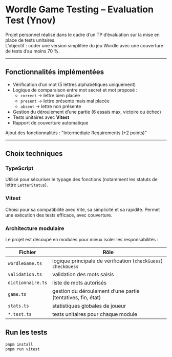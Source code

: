 # Wordle Game Testing – Evaluation Test (Ynov)

Projet personnel réalisé dans le cadre d’un TP d’évaluation sur la mise en place de tests unitaires.  
L’objectif : coder une version simplifiée du jeu Wordle avec une couverture de tests d’au moins 70 %.

---

## Fonctionnalités implémentées

- Vérification d’un mot (5 lettres alphabétiques uniquement)
- Logique de comparaison entre mot secret et mot proposé :
  - `correct` → lettre bien placée
  - `present` → lettre présente mais mal placée
  - `absent` → lettre non présente
- Gestion du déroulement d’une partie (6 essais max, victoire ou échec)
- Tests unitaires avec **Vitest**
- Rapport de couverture automatique

Ajout des fonctionnalités : "Intermediate Requirements (+2 points)"

---

## Choix techniques

### TypeScript
Utilisé pour sécuriser le typage des fonctions (notamment les statuts de lettre `LetterStatus`).

### Vitest
Choisi pour sa compatibilité avec Vite, sa simplicité et sa rapidité. Permet une exécution des tests efficace, avec couverture.

### Architecture modulaire
Le projet est découpé en modules pour mieux isoler les responsabilités :

| Fichier              | Rôle                                                         |
|----------------------|--------------------------------------------------------------|
| `wordleGame.ts`      | logique principale de vérification (`checkGuess`) `checkGuess`                              |
| `validation.ts`      | validation des mots saisis                            |
| `dictionnaire.ts`    | liste de mots autorisés                                      |
| `game.ts`            | gestion du déroulement d’une partie (tentatives, fin, état)                 |
| `stats.ts`           | statistiques globales de joueur                              |
| `*.test.ts`          | tests unitaires pour chaque module                           |

## Run les tests
```bash
pnpm install
pnpm run vitest
```
